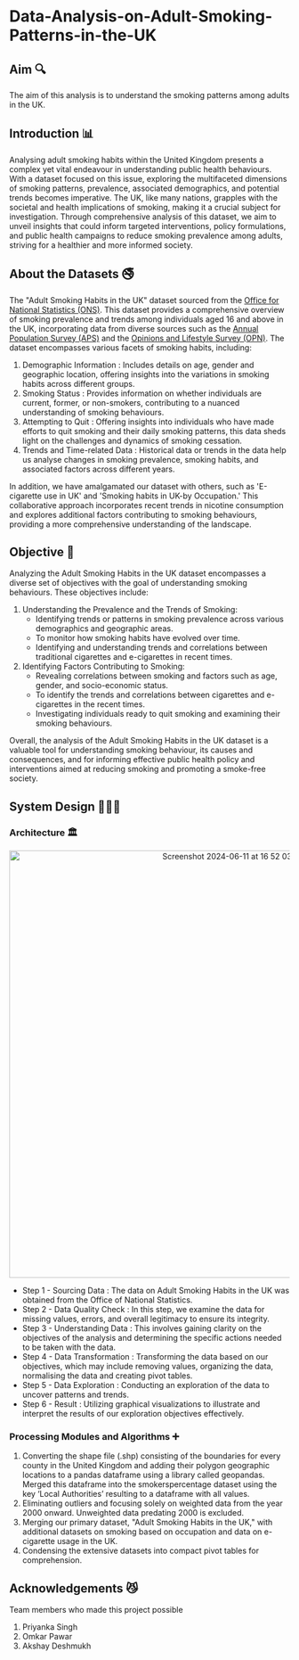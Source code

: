 # Data-Analysis-on-Adult-Smoking-Patterns-in-the-UK

## Aim 🔍
The aim of this analysis is to understand the smoking patterns among adults in the UK. 

## Introduction 📊
Analysing adult smoking habits within the United Kingdom presents a complex yet vital endeavour in understanding public health behaviours. With a dataset focused on this issue, exploring the multifaceted dimensions of smoking patterns, prevalence, associated demographics, and potential trends becomes imperative. The UK, like many nations, grapples with the societal and health implications of smoking, making it a crucial subject for investigation. Through comprehensive analysis of this dataset, we aim to unveil insights that could inform targeted interventions, policy formulations, and public health campaigns to reduce smoking prevalence among adults, striving for a healthier and more informed society.

## About the Datasets 🚭
The "Adult Smoking Habits in the UK" dataset sourced from the [Office for National Statistics (ONS)](https://www.ons.gov.uk/). This dataset provides a comprehensive overview of smoking prevalence and trends among individuals aged 16 and above in the UK, incorporating data from diverse sources such as the [Annual Population Survey (APS)](https://www.ons.gov.uk/employmentandlabourmarket/peopleinwork/employmentandemployeetypes/methodologies/annualpopulationsurveyapsqmi) and the [Opinions and Lifestyle Survey (OPN)](https://www.ons.gov.uk/peoplepopulationandcommunity/healthandsocialcare/healthandlifeexpectancies/methodologies/opinionsandlifestylesurveyqmi). The dataset encompasses various facets of smoking habits, including:
1. Demographic Information : Includes details on age, gender and geographic location, offering insights into the variations in smoking habits across different groups.
2. Smoking Status : Provides information on whether individuals are current, former, or non-smokers, contributing to a nuanced understanding of smoking behaviours.
3. Attempting to Quit : Offering insights into individuals who have made efforts to quit smoking and their daily smoking patterns, this data sheds light on the challenges and dynamics of smoking cessation.
4. Trends and Time-related Data : Historical data or trends in the data help us analyse changes in smoking prevalence, smoking habits, and associated factors across different years.

In addition, we have amalgamated our dataset with others, such as 'E-cigarette use in UK' and 'Smoking habits in UK-by Occupation.' This collaborative approach incorporates recent trends in nicotine consumption and explores additional factors contributing to smoking behaviours, providing a more comprehensive understanding of the landscape.

## Objective 🚬
Analyzing the Adult Smoking Habits in the UK dataset encompasses a diverse set of objectives with the goal of understanding smoking behaviours. These objectives include:
1. Understanding the Prevalence and the Trends of Smoking:
   * Identifying trends or patterns in smoking prevalence across various demographics and geographic areas.
   * To monitor how smoking habits have evolved over time.
   * Identifying and understanding trends and correlations between traditional cigarettes and e-cigarettes in recent times.
2. Identifying Factors Contributing to Smoking:
   * Revealing correlations between smoking and factors such as age, gender, and socio-economic status.
   * To identify the trends and correlations between cigarettes and e-cigarettes in the recent times.
   * Investigating individuals ready to quit smoking and examining their smoking behaviours.

Overall, the analysis of the Adult Smoking Habits in the UK dataset is a valuable tool for understanding smoking behaviour, its causes and consequences, and for informing effective public health policy and interventions aimed at reducing smoking and promoting a smoke-free society.

## System Design 👩🏻‍💻
### Architecture 🏛️

<div align="center"><img width="767" alt="Screenshot 2024-06-11 at 16 52 03" src="https://github.com/SathyasriS27/Data-Analysis-on-Adult-Smoking-Patterns-in-the-UK/assets/80045599/913c5e4f-42ab-4028-9ac1-7ae09f483da0"></div>


* Step 1 - Sourcing Data : The data on Adult Smoking Habits in the UK was obtained from the Office of National Statistics.
* Step 2 - Data Quality Check : In this step, we examine the data for missing values, errors, and overall legitimacy to ensure its integrity.
* Step 3 - Understanding Data : This involves gaining clarity on the objectives of the analysis and determining the specific actions needed to be taken with the data.
* Step 4 - Data Transformation : Transforming the data based on our objectives, which may include removing values, organizing the data, normalising the data and creating pivot tables.
* Step 5 - Data Exploration : Conducting an exploration of the data to uncover patterns and trends.
* Step 6 - Result : Utilizing graphical visualizations to illustrate and interpret the results of our exploration objectives effectively.

### Processing Modules and Algorithms  ➕
1. Converting the shape file (.shp) consisting of the boundaries for every county in the United Kingdom and adding their polygon geographic locations to a pandas dataframe using a library called geopandas. Merged this dataframe into the smokerspercentage dataset using the key ‘Local Authorities’ resulting to a dataframe with all values.
2. Eliminating outliers and focusing solely on weighted data from the year 2000 onward. Unweighted data predating 2000 is excluded.
3. Merging our primary dataset, "Adult Smoking Habits in the UK," with additional datasets on smoking based on occupation and data on e-cigarette usage in the UK.
4. Condensing the extensive datasets into compact pivot tables for comprehension.

## Acknowledgements 😼
Team members who made this project possible
1. Priyanka Singh
2. Omkar Pawar
3. Akshay Deshmukh




